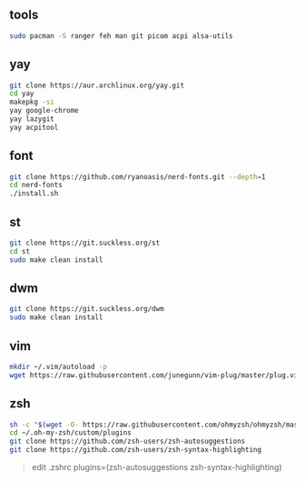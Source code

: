 ## tools
```bash
sudo pacman -S ranger feh man git picom acpi alsa-utils
```

## yay
```bash
git clone https://aur.archlinux.org/yay.git
cd yay
makepkg -si
yay google-chrome
yay lazygit
yay acpitool
```

## font
```bash
git clone https://github.com/ryanoasis/nerd-fonts.git --depth=1
cd nerd-fonts
./install.sh
```

## st
```bash
git clone https://git.suckless.org/st
cd st
sudo make clean install
```

## dwm
```bash
git clone https://git.suckless.org/dwm
sudo make clean install
```

## vim
```bash
mkdir ~/.vim/autoload -p
wget https://raw.githubusercontent.com/junegunn/vim-plug/master/plug.vim

```

## zsh

```bash
sh -c "$(wget -O- https://raw.githubusercontent.com/ohmyzsh/ohmyzsh/master/tools/install.sh)"
cd ~/.oh-my-zsh/custom/plugins
git clone https://github.com/zsh-users/zsh-autosuggestions
git clone https://github.com/zsh-users/zsh-syntax-highlighting
```

> edit .zshrc
plugins=(zsh-autosuggestions zsh-syntax-highlighting)

